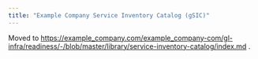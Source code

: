 ```yaml
---
title: "Example Company Service Inventory Catalog (gSIC)"
---
```


Moved to https://example_company.com/example_company-com/gl-infra/readiness/-/blob/master/library/service-inventory-catalog/index.md .
